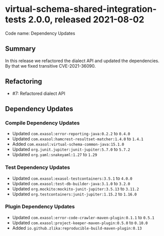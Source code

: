 # virtual-schema-shared-integration-tests 2.0.0, released 2021-08-02

Code name: Dependency Updates

## Summary

In this release we refactored the dialect API and updated the dependencies. By that we fixed transitive CVE-2021-36090.

## Refactoring

* #7: Refactored dialect API

## Dependency Updates

### Compile Dependency Updates

* Updated `com.exasol:error-reporting-java:0.2.2` to `0.4.0`
* Updated `com.exasol:hamcrest-resultset-matcher:1.4.0` to `1.4.1`
* Added `com.exasol:virtual-schema-common-java:15.1.0`
* Updated `org.junit.jupiter:junit-jupiter:5.7.0` to `5.7.2`
* Updated `org.yaml:snakeyaml:1.27` to `1.29`

### Test Dependency Updates

* Updated `com.exasol:exasol-testcontainers:3.5.1` to `4.0.0`
* Updated `com.exasol:test-db-builder-java:3.1.0` to `3.2.0`
* Updated `org.mockito:mockito-junit-jupiter:3.5.13` to `3.11.2`
* Updated `org.testcontainers:junit-jupiter:1.15.2` to `1.16.0`

### Plugin Dependency Updates

* Updated `com.exasol:error-code-crawler-maven-plugin:0.1.1` to `0.5.1`
* Updated `com.exasol:project-keeper-maven-plugin:0.5.0` to `0.10.0`
* Added `io.github.zlika:reproducible-build-maven-plugin:0.13`
